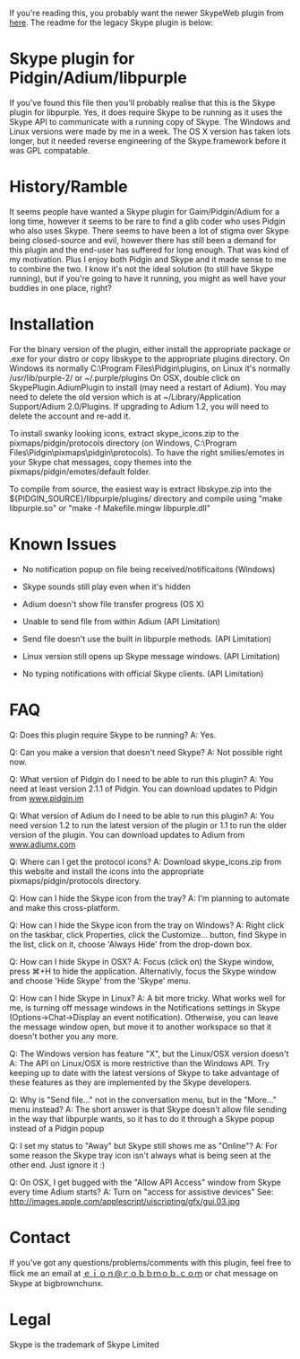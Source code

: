 If you're reading this, you probably want the newer SkypeWeb plugin from [here](https://github.com/EionRobb/skype4pidgin/tree/master/skypeweb).  The readme for the legacy Skype plugin is below:




﻿Skype plugin for Pidgin/Adium/libpurple
========================================

If you've found this file then you'll probably realise that this is the Skype plugin for libpurple.  Yes, it does require Skype to be running as it uses the Skype API to communicate with a running copy of Skype.  The Windows and Linux versions were made by me in a week.  The OS X version has taken lots longer, but it needed reverse engineering of the Skype.framework before it was GPL compatable.


History/Ramble
==============

It seems people have wanted a Skype plugin for Gaim/Pidgin/Adium for a long time, however it seems to be rare to find a glib coder who uses Pidgin who also uses Skype.  There seems to have been a lot of stigma over Skype being closed-source and evil, however there has still been a demand for this plugin and the end-user has suffered for long enough.  That was kind of my motivation.  Plus I enjoy both Pidgin and Skype and it made sense to me to combine the two.  I know it's not the ideal solution (to still have Skype running), but if you're going to have it running, you might as well have your buddies in one place, right?


Installation
============

For the binary version of the plugin, either install the appropriate package or .exe for your distro or copy libskype to the appropriate plugins directory.  On Windows its normally C:\Program Files\Pidgin\plugins, on Linux it's normally /usr/lib/purple-2/ or ~/.purple/plugins
On OSX, double click on SkypePlugin.AdiumPlugin to install (may need a restart of Adium).  You may need to delete the old version which is at ~/Library/Application Support/Adium 2.0/Plugins.  If upgrading to Adium 1.2, you will need to delete the account and re-add it.

To install swanky looking icons, extract skype_icons.zip to the pixmaps/pidgin/protocols directory (on Windows, C:\Program Files\Pidgin\pixmaps\pidgin\protocols).
To have the right smilies/emotes in your Skype chat messages, copy themes into the pixmaps/pidgin/emotes/default folder.

To compile from source, the easiest way is extract libskype.zip into the ${PIDGIN_SOURCE}/libpurple/plugins/ directory and compile using "make libpurple.so" or "make -f Makefile.mingw libpurple.dll"


Known Issues
============

* No notification popup on file being received/notificaitons (Windows)

* Skype sounds still play even when it's hidden

* Adium doesn't show file transfer progress (OS X)
* Unable to send file from within Adium (API Limitation)
* Send file doesn't use the built in libpurple methods. (API Limitation)
* Linux version still opens up Skype message windows. (API Limitation)
* No typing notifications with official Skype clients. (API Limitation)


FAQ
===

Q: Does this plugin require Skype to be running?
A: Yes.

Q: Can you make a version that doesn't need Skype?
A: Not possible right now.

Q: What version of Pidgin do I need to be able to run this plugin?
A: You need at least version 2.1.1 of Pidgin.  You can download updates to Pidgin from www.pidgin.im

Q: What version of Adium do I need to be able to run this plugin?
A: You need version 1.2 to run the latest version of the plugin or 1.1 to run the older version of the plugin.  You can download updates to Adium from www.adiumx.com

Q: Where can I get the protocol icons?
A: Download skype_icons.zip from this website and install the icons into the appropriate pixmaps/pidgin/protocols directory.

Q: How can I hide the Skype icon from the tray?
A: I'm planning to automate and make this cross-platform.

Q: How can I hide the Skype icon from the tray on Windows?
A: Right click on the taskbar, click Properties, click the Customize... button, find Skype in the list, click on it, choose 'Always Hide' from the drop-down box.

Q: How can I hide Skype in OSX?
A: Focus (click on) the Skype window, press ⌘+H to hide the application.  Alternativly, focus the Skype window and choose 'Hide Skype' from the 'Skype' menu.

Q: How can I hide Skype in Linux?
A: A bit more tricky.  What works well for me, is turning off message windows in the Notifications settings in Skype (Options->Chat->Display an event notification).  Otherwise, you can leave the message window open, but move it to another workspace so that it doesn't bother you any more.

Q: The Windows version has feature "X", but the Linux/OSX version doesn't
A: The API on Linux/OSX is more restrictive than the Windows API.  Try keeping up to date with the latest versions of Skype to take advantage of these features as they are implemented by the Skype developers.

Q: Why is "Send file..." not in the conversation menu, but in the "More..." menu instead?
A: The short answer is that Skype doesn't allow file sending in the way that libpurple wants, so it has to do it through a Skype popup instead of a Pidgin popup

Q: I set my status to "Away" but Skype still shows me as "Online"?
A: For some reason the Skype tray icon isn't always what is being seen at the other end.  Just ignore it :)

Q: On OSX, I get bugged with the "Allow API Access" window from Skype every time Adium starts?
A: Turn on "access for assistive devices" See: http://images.apple.com/applescript/uiscripting/gfx/gui.03.jpg

Contact
=======

If you've got any questions/problems/comments with this plugin, feel free to flick me an email at ｅｉｏｎ@ｒｏｂｂｍｏｂ.ｃｏｍ or chat message on Skype at bigbrownchunx.


Legal
=====
Skype is the trademark of Skype Limited

